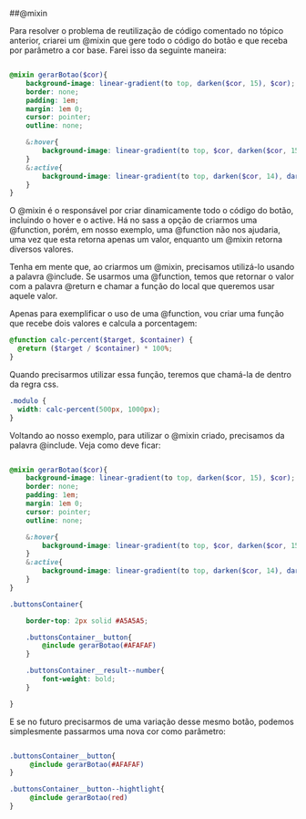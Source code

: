 ##@mixin

Para resolver o problema de reutilização de código comentado no tópico anterior, criarei um @mixin que gere todo o código do botão e que receba por parâmetro a cor base. Farei isso da seguinte maneira:

```scss

@mixin gerarBotao($cor){
    background-image: linear-gradient(to top, darken($cor, 15), $cor);
    border: none;
    padding: 1em;
    margin: 1em 0;
    cursor: pointer;
    outline: none; 

    &:hover{
        background-image: linear-gradient(to top, $cor, darken($cor, 15));
    }
    &:active{
        background-image: linear-gradient(to top, darken($cor, 14), darken($cor, 34));
    }
}


```

O @mixin é o responsável por criar dinamicamente todo o código do botão, incluindo o hover e o active. Há no sass a opção de criarmos uma @function, porém, em nosso exemplo, uma @function não nos ajudaria, uma vez que esta retorna apenas um valor, enquanto um @mixin retorna diversos valores. 

Tenha em mente que, ao criarmos um @mixin, precisamos utilizá-lo usando a palavra @include. Se usarmos uma @function, temos que retornar o valor com a palavra @return e chamar a função do local que queremos usar aquele valor.

Apenas para exemplificar o uso de uma @function, vou criar uma função que recebe dois valores e calcula a porcentagem:

```scss
@function calc-percent($target, $container) {
  @return ($target / $container) * 100%;
}
```

Quando precisarmos utilizar essa função, teremos que chamá-la de dentro da regra css.

```scss
.modulo {
  width: calc-percent(500px, 1000px);
}
```

Voltando ao nosso exemplo, para utilizar o @mixin criado, precisamos da palavra @include. Veja como deve ficar:

```scss

@mixin gerarBotao($cor){
    background-image: linear-gradient(to top, darken($cor, 15), $cor);
    border: none;
    padding: 1em;
    margin: 1em 0;
    cursor: pointer;
    outline: none; 

    &:hover{
        background-image: linear-gradient(to top, $cor, darken($cor, 15));
    }
    &:active{
        background-image: linear-gradient(to top, darken($cor, 14), darken($cor, 34));
    }
}

.buttonsContainer{

    border-top: 2px solid #A5A5A5;

    .buttonsContainer__button{
        @include gerarBotao(#AFAFAF)
    }

    .buttonsContainer__result--number{
        font-weight: bold;
    }

}


```

E se no futuro precisarmos de uma variação desse mesmo botão, podemos simplesmente passarmos uma nova cor como parâmetro:

```scss

.buttonsContainer__button{
     @include gerarBotao(#AFAFAF)
}

.buttonsContainer__button--hightlight{
     @include gerarBotao(red)
}


```